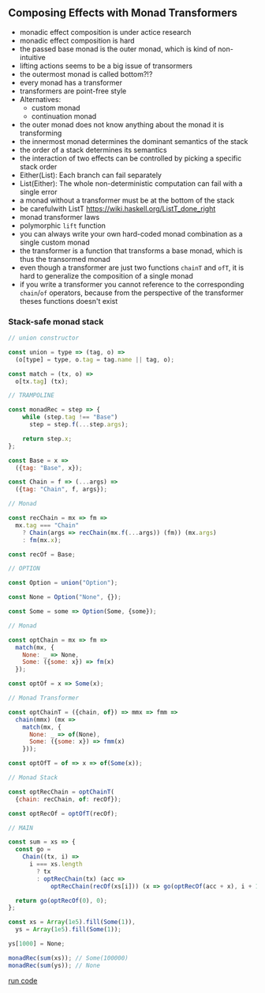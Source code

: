 ## Composing Effects with Monad Transformers

* monadic effect composition is under actice research
* monadic effect composition is hard
* the passed base monad is the outer monad, which is kind of non-intuitive
* lifting actions seems to be a big issue of transormers
* the outermost monad is called bottom?!?
* every monad has a transformer
* transformers are point-free style
* Alternatives:
  * custom monad
  * continuation monad
* the outer monad does not know anything about the monad it is transforming
* the innermost monad determines the dominant semantics of the stack
* the order of a stack determines its semantics
* the interaction of two effects can be controlled by picking a specific stack order
* Either(List):  Each branch can fail separately
* List(Either): The whole non-deterministic computation can fail with a single error
* a monad without a transformer must be at the bottom of the stack
* be carefulwith ListT https://wiki.haskell.org/ListT_done_right
* monad transformer laws
* polymorphic `lift` function
* you can always write your own hard-coded monad combination as a single custom monad
* the transformer is a function that transforms a base monad, which is thus the transormed monad
* even though a transformer are just two functions `chainT` and `ofT`, it is hard to generalize the composition of a single monad
* if you write a transformer you cannot reference to the corresponding `chain`/`of` operators, because from the perspective of the transformer theses functions doesn't exist


### Stack-safe monad stack

```javascript
// union constructor

const union = type => (tag, o) =>
  (o[type] = type, o.tag = tag.name || tag, o);

const match = (tx, o) =>
  o[tx.tag] (tx);

// TRAMPOLINE

const monadRec = step => {
    while (step.tag !== "Base")
      step = step.f(...step.args);

    return step.x;
};

const Base = x =>
  ({tag: "Base", x});

const Chain = f => (...args) =>
  ({tag: "Chain", f, args});

// Monad

const recChain = mx => fm =>
  mx.tag === "Chain"
    ? Chain(args => recChain(mx.f(...args)) (fm)) (mx.args)
    : fm(mx.x);

const recOf = Base;

// OPTION

const Option = union("Option");

const None = Option("None", {});

const Some = some => Option(Some, {some});

// Monad

const optChain = mx => fm =>
  match(mx, {
    None: _ => None,
    Some: ({some: x}) => fm(x)
  });

const optOf = x => Some(x);

// Monad Transformer

const optChainT = ({chain, of}) => mmx => fmm =>
  chain(mmx) (mx =>
    match(mx, {
      None: _ => of(None),
      Some: ({some: x}) => fmm(x)
    }));

const optOfT = of => x => of(Some(x));

// Monad Stack

const optRecChain = optChainT(
  {chain: recChain, of: recOf});

const optRecOf = optOfT(recOf);

// MAIN

const sum = xs => {
  const go =
    Chain((tx, i) =>
      i === xs.length
        ? tx
        : optRecChain(tx) (acc =>
            optRecChain(recOf(xs[i])) (x => go(optRecOf(acc + x), i + 1))));

  return go(optRecOf(0), 0);
};

const xs = Array(1e5).fill(Some(1)),
  ys = Array(1e5).fill(Some(1));

ys[1000] = None;

monadRec(sum(xs)); // Some(100000)
monadRec(sum(ys)); // None
```
[run code](https://repl.it/@scriptum/FrizzyWornFormulas)
